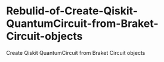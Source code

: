 # Rebulid-of-Create-Qiskit-QuantumCircuit-from-Braket-Circuit-objects
Create Qiskit QuantumCircuit from Braket Circuit objects
